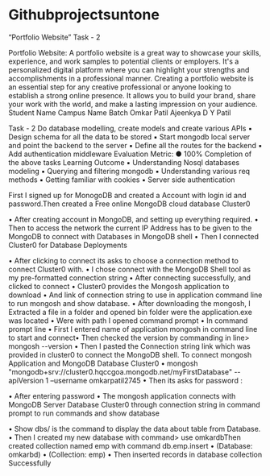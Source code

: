 # Githubprojectsuntone

“Portfolio Website”
Task - 2

Portfolio Website:
A portfolio website is a great way to showcase your skills,
experience, and work samples to potential clients or
employers. It's a personalized digital platform where you can
highlight your strengths and accomplishments in a
professional manner. Creating a portfolio website is an
essential step for any creative professional or anyone looking
to establish a strong online presence. It allows you to build
your brand, share your work with the world, and make a
lasting impression on your audience.
Student Name Campus Name Batch
Omkar Patil Ajeenkya D Y Patil 

Task - 2
Do database modelling, create models and create various APIs
▪ Design schema for all the data to be stored
▪ Start mongodb local server and point the backend to the server
▪ Define all the routes for the backend
▪ Add authentication middleware
Evaluation Metric:
● 100% Completion of the above tasks
Learning Outcome
▪ Understanding Nosql databases modeling
▪ Querying and filtering mongodb
▪ Understanding various req methods
▪ Getting familiar with cookies
▪ Server side authentication

First I signed up for MonogoDB and created a Account with login id and password.Then created a Free online MongoDB cloud database Cluster0


• After creating account in MongoDB, and setting up everything required.
• Then to access the network the current IP Address has to be given to the MongoDB to connect with Databases in MongoDB shell
• Then I connected Cluster0 for Database Deployments

• After clicking to connect its asks to choose a connection method to connect Cluster0 with.
• I chose connect with the MongoDB Shell tool as my pre-formatted connection string 
• After connecting successfully, and clicked to connect
• Cluster0 provides the Mongosh application to download
• And link of connection string to use in application command line to run mongosh and show database.
• After downloading the mongosh, I Extracted a file in a folder and opened bin folder were the application.exe was located
• Were with path I opened command prompt 
• In command prompt line
• First I entered name of application mongosh in command line to start and connect• Then checked the version by commanding in line> mongosh --version
• Then I pasted the Connection string link which was provided in cluster0 to connect the MongoDB shell. To connect mongosh Application and MongoDB Database
Cluster0
• mongosh "mongodb+srv://cluster0.hqccgoa.mongodb.net/myFirstDatabase" --apiVersion 1 –username omkarpatil2745
• Then its asks for password :

• After entering password
• The mongosh application connects with MongoDB Server Database Cluster0
through connection string in command prompt to run commands and show database

• Show dbs/<Table name> is the command to display the data about table from
Database.
• Then I created my new database with command> use omkardbThen created collection named emp with command db.emp.insert
• (Database: omkarbd)
• (Collection: emp)
• Then inserted records in database collection Successfully
